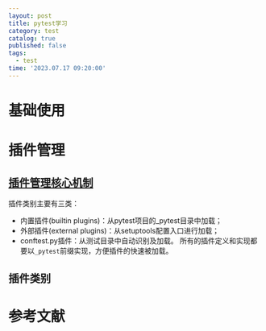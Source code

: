```yaml
---
layout: post
title: pytest学习
category: test
catalog: true
published: false
tags:
  - test
time: '2023.07.17 09:20:00'
---
```

# 基础使用
# 插件管理
## [插件管理核心机制](https://github.com/pytest-dev/pluggy/)
插件类别主要有三类：
- 内置插件(builtin plugins)：从pytest项目的_pytest目录中加载；
- 外部插件(external plugins)：从setuptools配置入口进行加载；
- conftest.py插件：从测试目录中自动识别及加载。
所有的插件定义和实现都要以`_pytest`前缀实现，方便插件的快速被加载。
## 插件类别

# 参考文献
